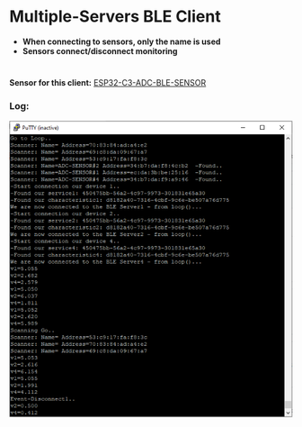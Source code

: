 # Multiple-Servers BLE Client
+ **When connecting to sensors, only the name is used**
+ **Sensors connect/disconnect monitoring**
#
**Sensor for this client:** [ESP32-C3-ADC-BLE-SENSOR](https://github.com/AlexVakhnin/ESP32-C3-ADC-BLE-SENSOR)
### Log:
![Dialogue](/Help/Dialogue.PNG)
